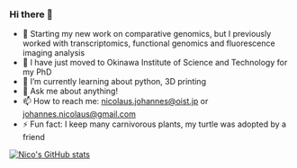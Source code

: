 ### Hi there 👋

<!--
**johannesnicolaus/johannesnicolaus** is a ✨ _special_ ✨ repository because its `README.md` (this file) appears on your GitHub profile.
-->

- 🔭 Starting my new work on comparative genomics, but I previously worked with transcriptomics, functional genomics and fluorescence imaging analysis
- 🏫 I have just moved to Okinawa Institute of Science and Technology for my PhD
- 🌱 I’m currently learning about python, 3D printing
- 💬 Ask me about anything!
- 📫 How to reach me: nicolaus.johannes@oist.jp or johannes.nicolaus@gmail.com
- ⚡ Fun fact: I keep many carnivorous plants, my turtle was adopted by a friend

[![Nico's GitHub stats](https://github-readme-stats.vercel.app/api?username=johannesnicolaus&count_private=true&show_icons=true&theme=dracula)](https://github.com/anuraghazra/github-readme-stats)

